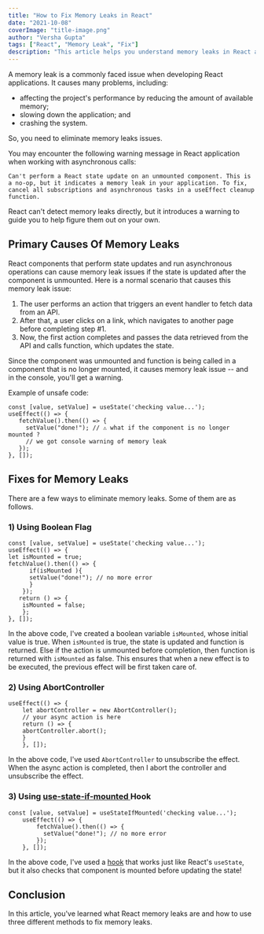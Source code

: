 ```yaml
---
title: "How to Fix Memory Leaks in React"
date: "2021-10-08"
coverImage: "title-image.png"
author: "Versha Gupta"
tags: ["React", "Memory Leak", "Fix"]
description: "This article helps you understand memory leaks in React and explains three different methods for fixing memory leaks."
---
```

A memory leak is a commonly faced issue when developing React applications. It causes many problems, including:
- affecting the project's performance by reducing the amount of available memory; 
- slowing down the application; and 
- crashing the system.

So, you need to eliminate memory leaks issues. 

You may encounter the following warning message in React application when working with asynchronous calls:

`Can't perform a React state update on an unmounted component. This is a no-op, but it indicates a memory leak in your application. To fix, cancel all subscriptions and asynchronous tasks in a useEffect cleanup function.`

React can't detect memory leaks directly, but it introduces a warning to guide you to help figure them out on your own.

## Primary Causes Of Memory Leaks

React components that perform state updates and run asynchronous operations can cause memory leak issues if the state is updated after the component is unmounted. Here is a normal scenario that causes this memory leak issue:
1. The user performs an action that triggers an event handler to fetch data from an API.
2. After that, a user clicks on a link, which navigates to another page before completing step #1.
3. Now, the first action completes and passes the data retrieved from the API and calls function, which updates the state.

Since the component was unmounted and function is being called in a component that is no longer mounted, it causes memory leak issue -- and in the console, you'll get a warning.

Example of unsafe code:

 ```
const [value, setValue] = useState('checking value...');
useEffect(() => {
	fetchValue().then(() => {
      setValue("done!"); // ⚠️ what if the component is no longer mounted ?
      // we got console warning of memory leak
    });
}, []); 
```

## Fixes for Memory Leaks

There are a few ways to eliminate memory leaks. Some of them are as follows.

### 1) Using Boolean Flag
```
const [value, setValue] = useState('checking value...');
useEffect(() => {
let isMounted = true;
fetchValue().then(() => {
      if(isMounted ){
      setValue("done!"); // no more error
      } 
    });
   return () => {
    isMounted = false;
    };
}, []);
```
In the above code, I've created a boolean variable `isMounted`, whose initial value is true. When `isMounted` is true, the state is updated and function is returned. Else if the action is unmounted before completion, then function is returned with `isMounted` as false. This ensures that when a new effect is to be executed, the previous effect will be first taken care of. 

### 2) Using AbortController
```
useEffect(() => {  
    let abortController = new AbortController();  
    // your async action is here  
    return () => {  
    abortController.abort();  
    }  
    }, []);
```
In the above code, I've used `AbortController` to unsubscribe the effect. When the async action is completed, then I abort the controller and unsubscribe the effect.

### 3) Using [use-state-if-mounted ](https://www.npmjs.com/package/use-state-if-mounted) Hook
```
const [value, setValue] = useStateIfMounted('checking value...');
    useEffect(() => {
    	fetchValue().then(() => {
          setValue("done!"); // no more error
        });
    }, []);
```
In the above code, I've used a [hook](https://www.loginradius.com/blog/async/react-hooks-guide/) that works just like React's `useState`, but it also checks that component is mounted before updating the state!

## Conclusion

In this article, you've learned what React memory leaks are and how to use three different methods to fix memory leaks.